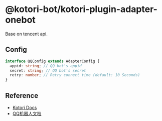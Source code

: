 # @kotori-bot/kotori-plugin-adapter-onebot

Base on tencent api.

## Config

```typescript
interface QQConfig extends AdapterConfig {
  appid: string; // QQ bot's appid
  secret: string; // QQ bot's secret
  retry: number; // Retry connect time (default: 10 Seconds)
}
```

## Reference

- [Kotori Docs](https://kotori.js.org/)
- [QQ机器人文档](https://bot.q.qq.com/wiki/develop/api-v2/)
